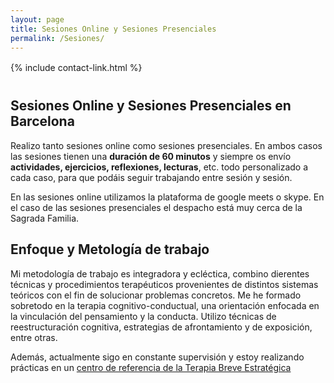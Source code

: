 ```yaml
---
layout: page
title: Sesiones Online y Sesiones Presenciales
permalink: /Sesiones/
---
```


<div style="margin-top: 16px; margin-bottom: 40px;">
    {% include contact-link.html %}
</div>

## Sesiones Online y Sesiones Presenciales en Barcelona

Realizo tanto sesiones online como sesiones presenciales. 
En ambos casos las sesiones tienen una **duración de 60 minutos** y siempre os envío **actividades, ejercicios, reflexiones, lecturas**, etc. todo personalizado a cada caso, para que podáis seguir trabajando entre sesión y sesión. 

En las sesiones online utilizamos la plataforma de google meets o skype. En el caso de las sesiones presenciales el despacho está muy cerca de la Sagrada Familia.

## Enfoque y Metología de trabajo

Mi metodología de trabajo es integradora y ecléctica, combino dierentes técnicas y procedimientos terapéuticos provenientes de distintos sistemas teóricos con el fin de solucionar problemas concretos. Me he formado sobretodo en la terapia cognitivo-conductual, una orientación enfocada en la vinculación del pensamiento y la conducta. Utilizo técnicas de reestructuración cognitiva, estrategias de afrontamiento y de exposición, entre otras. 

Además, actualmente sigo en constante supervisión y estoy realizando prácticas en un [centro de referencia de la Terapia Breve Estratégica](https://www.juliapascual.com/)

